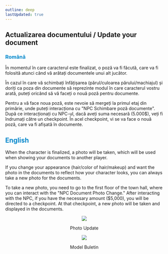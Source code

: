```yaml
---
outline: deep
lastUpdated: true
---
```


## Actualizarea documentului / Update your document

### <span style="color: #0088CC">Română</span>

În momentul în care caracterul este finalizat, o poză va fi făcută, care va fi folosită atunci când vă arătați documentele unui alt jucător.

În cazul în care vă schimbați înfățișarea (părul/culoarea părului/machiajul) și doriți ca poza din documente să reprezinte modul în care caracterul vostru arată, puteți oricând să vă faceți o nouă poză pentru documente.

Pentru a vă face noua poză, este nevoie să mergeți la primul etaj din primărie, unde puteți interacționa cu "NPC Schimbare poză documente". După ce interacționați cu NPC-ul, dacă aveți suma necesară (5.000$), veți fi îndrumați către un checkpoint. În acel checkpoint, vi se va face o nouă poză, care va fi afișată în documente.

## <span style="color: #0088CC">English</span>

When the character is finalized, a photo will be taken, which will be used when showing your documents to another player.

If you change your appearance (hair/color of hair/makeup) and want the photo in the documents to reflect how your character looks, you can always take a new photo for the documents.

To take a new photo, you need to go to the first floor of the town hall, where you can interact with the "NPC Document Photo Change." After interacting with the NPC, if you have the necessary amount ($5,000), you will be directed to a checkpoint. At that checkpoint, a new photo will be taken and displayed in the documents.

<p align="center"><img src="https://i.imgur.com/d4viqy1.gif"/></p>
<p style="text-align: center">Photo Update</p>

<p align="center"><img src="https://i.imgur.com/hRzbaBX.png"/></p>
<p style="text-align: center">Model Buletin</p>